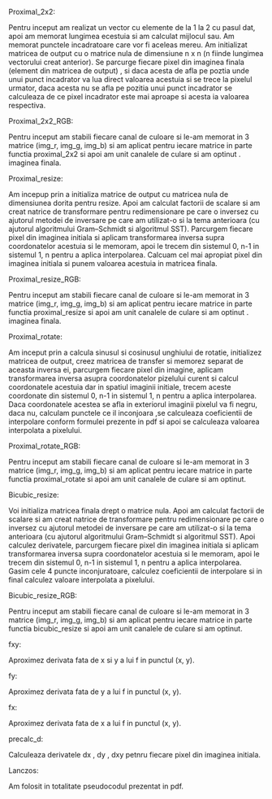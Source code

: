Proximal_2x2:

Pentru inceput am realizat un vector cu elemente de la 1 la 2 cu pasul dat,
apoi am memorat lungimea ecestuia si am calculat mijlocul sau. Am memorat
punctele incadratoare care vor fi aceleas mereu. Am initializat matricea de
output cu o matrice nula de dimensiune n x n (n fiinde lungimea vectorului 
creat anterior). Se parcurge fiecare pixel din imaginea finala (element din
matricea de output) , si daca acesta de afla pe poztia unde unui punct 
incadrator va lua direct valoarea acestuia si se trece la pixelul urmator,
daca acesta nu se afla pe pozitia unui punct incadrator se calculeaza de ce 
pixel incadrator este mai aproape si acesta ia valoarea respectiva.

Proximal_2x2_RGB:

Pentru inceput am stabili fiecare canal de culoare si le-am memorat in 3
matrice (img_r, img_g, img_b) si am aplicat pentru iecare matrice in parte
functia proximal_2x2 si apoi am unit canalele de culare si am optinut .
imaginea finala.

Proximal_resize:

Am incepup prin a initializa matrice de output cu matricea nula de 
dimensiunea dorita pentru resize. Apoi am calculat factorii de scalare
si am creat natrice de transformare pentru redimensionare pe care o 
inversez cu ajutorul metodei de inversare pe care am utilizat-o si la
tema anterioara (cu ajutorul algoritmului Gram–Schmidt si algoritmul SST).
Parcurgem fiecare pixel din imaginea initiala si aplicam transformarea
inversa supra coordonatelor acestuia si le memoram, apoi le trecem din
sistemul 0, n-1 in sistemul 1, n pentru a aplica interpolarea. Calcuam cel
mai  apropiat pixel din imaginea initiala si punem valoarea acestuia in 
matricea finala.

Proximal_resize_RGB:

Pentru inceput am stabili fiecare canal de culoare si le-am memorat in 3
matrice (img_r, img_g, img_b) si am aplicat pentru iecare matrice in parte
functia proximal_resize si apoi am unit canalele de culare si am optinut .
imaginea finala.

Proximal_rotate:

Am inceput prin a calcula sinusul si cosinusul unghiului de rotatie, initializez
matricea de output, creez matricea de transfer si memorez separat de aceasta 
inversa ei, parcurgem fiecare pixel din imagine, aplicam transformarea inversa 
asupra coordonatelor pizelului curent si calcul coordonatele acestuia dar in 
spatiul imaginii initiale, trecem aceste coordonate din sistemul 0, n-1 in 
sistemul 1, n pentru a aplica interpolarea. Daca coordonatele acestea se 
afla in exteriorul imaginii pixelul va fi negru, daca nu, calculam punctele ce il 
inconjoara ,se calculeaza coeficientii de interpolare conform formulei prezente in 
pdf si apoi se calculeaza valoarea interpolata a pixelului.

Proximal_rotate_RGB:

Pentru inceput am stabili fiecare canal de culoare si le-am memorat in 3
matrice (img_r, img_g, img_b) si am aplicat pentru iecare matrice in parte
functia proximal_rotate si apoi am unit canalele de culare si am optinut.

Bicubic_resize:

Voi initializa matricea finala drept o matrice nula. Apoi am calculat factorii de 
scalare si am creat natrice de transformare pentru redimensionare pe care o 
inversez cu ajutorul metodei de inversare pe care am utilizat-o si la
tema anterioara (cu ajutorul algoritmului Gram–Schmidt si algoritmul SST).
Apoi calculez derivatele, parcurgem fiecare pixel din imaginea initiala si aplicam 
transformarea inversa supra coordonatelor acestuia si le memoram, apoi le trecem din
sistemul 0, n-1 in sistemul 1, n pentru a aplica interpolarea. Gasim cele 4 puncte
inconjuratoare, calculez coeficientii de interpolare si in final calculez 
valoare interpolata a pixelului.

Bicubic_resize_RGB:

Pentru inceput am stabili fiecare canal de culoare si le-am memorat in 3
matrice (img_r, img_g, img_b) si am aplicat pentru iecare matrice in parte
functia bicubic_resize si apoi am unit canalele de culare si am optinut.

fxy:

Aproximez derivata fata de x si y a lui f in punctul (x, y).

fy:

Aproximez derivata fata de y a lui f in punctul (x, y).

fx:

Aproximez derivata fata de x a lui f in punctul (x, y).

precalc_d:

Calculeaza derivatele dx , dy , dxy petnru fiecare pixel din imaginea initiala.

Lanczos: 

Am folosit in totalitate pseudocodul prezentat in pdf.